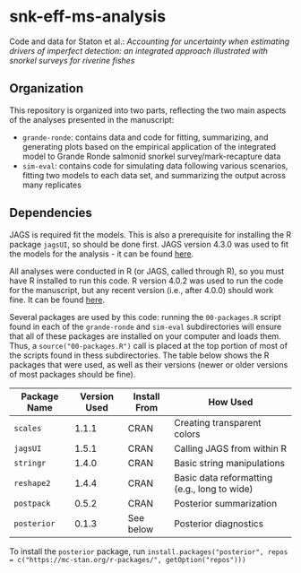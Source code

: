 # snk-eff-ms-analysis
Code and data for Staton et al.: _Accounting for uncertainty when estimating drivers of imperfect detection: an integrated approach illustrated with snorkel surveys for riverine fishes_

## Organization

This repository is organized into two parts, reflecting the two main aspects of the analyses presented in the manuscript:

* `grande-ronde`: contains data and code for fitting, summarizing, and generating plots based on the empirical application of the integrated model to Grande Ronde salmonid snorkel survey/mark-recapture data
* `sim-eval`: contains code for simulating data following various scenarios, fitting two models to each data set, and summarizing the output across many replicates

## Dependencies

JAGS is required fit the models. This is also a prerequisite for installing the R package `jagsUI`, so should be done first. JAGS version 4.3.0 was used to fit the models for the analysis - it can be found [here](<https://sourceforge.net/projects/mcmc-jags/files/JAGS/4.x/>).

All analyses were conducted in R (or JAGS, called through R), so you must have R installed to run this code. R version 4.0.2 was used to run the code for the manuscript, but any recent version (i.e., after 4.0.0) should work fine. It can be found [here](<https://www.r-project.org/>).

Several packages are used by this code: running the `00-packages.R` script found in each of the `grande-ronde` and `sim-eval` subdirectories will ensure that all of these packages are installed on your computer and loads them. Thus, a `source("00-packages.R")` call is placed at the top portion of most of the scripts found in thess subdirectories. The table below shows the R packages that were used, as well as their versions (newer or older versions of most packages should be fine).

| Package Name | Version Used | Install From | How Used                                          |
| ------------ | ------------ | ------------ | ------------------------------------------------- |
| `scales`     | 1.1.1        | CRAN         | Creating transparent colors                       |
| `jagsUI`     | 1.5.1        | CRAN         | Calling JAGS from within R                        |
| `stringr`    | 1.4.0        | CRAN         | Basic string manipulations                        |
| `reshape2`   | 1.4.4        | CRAN         | Basic data reformatting (e.g., long to wide)      |
| `postpack`   | 0.5.2        | CRAN         | Posterior summarization                           |
| `posterior`  | 0.1.3        | See below    | Posterior diagnostics |

To install the `posterior` package, run `install.packages("posterior", repos = c("https://mc-stan.org/r-packages/", getOption("repos")))`

